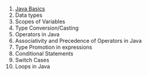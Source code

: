 1. [Java Basics](https://github.com/subodhadhikari2023/JavaNotes/tree/main/Java%20Basics)
2. Data types
3. Scopes of Variables
4. Type Conversion/Casting
5. Operators in Java
6. Associativity and Precedence of Operators in Java
7. Type Promotion in expressions
8. Conditional Statements
9. Switch Cases
10. Loops in Java
